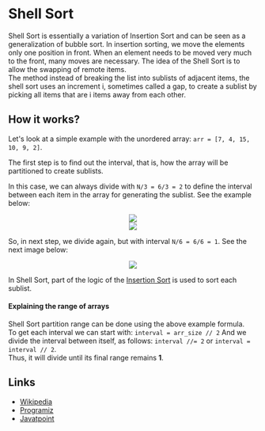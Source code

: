 # Shell Sort

Shell Sort is essentially a variation of Insertion Sort and can be seen as a generalization of bubble sort. In insertion sorting, we move the elements only one position in front. When an element needs to be moved very much to the front, many moves are necessary. The idea of the Shell Sort is to allow the swapping of remote items. <br />
The method instead of breaking the list into sublists of adjacent items, the shell sort uses an increment i, sometimes called a gap, to create a sublist by picking all items that are i items away from each other.

## How it works?

Let's look at a simple example with the unordered array:
`arr = [7, 4, 15, 10, 9, 2]`. 

The first step is to find out the interval, that is, how the array will be partitioned to create sublists.

In this case, we can always divide with `N/3 = 6/3 = 2` to define the interval between each item in the array for generating the sublist.
See the example below:

<p align="center">
  <img src="https://user-images.githubusercontent.com/13439423/159189855-6d3960ab-5c73-4845-a986-e4de7a39309b.jpg" /><br/>
  <img src="https://user-images.githubusercontent.com/13439423/159190152-703cb4ef-5c97-4b69-b73e-f252977c2126.jpg" />
</p>

So, in next step, we divide again, but with interval `N/6 = 6/6 = 1`. See the next image below:

<p align="center">
  <img src="https://user-images.githubusercontent.com/13439423/159190483-ffee00ba-051e-4969-be8f-8b48732ad3e2.jpg" />
</p>

In Shell Sort, part of the logic of the [Insertion Sort](https://github.com/leticiabernardo/Algorithms/tree/main/Algorithms/Sorting/InsertionSort) is used to sort each sublist.


#### Explaining the range of arrays

Shell Sort partition range can be done using the above example formula.<br />
To get each interval we can start with: `interval = arr_size // 2`
And we divide the interval between itself, as follows: `interval //= 2` or `interval = interval // 2`.<br />
Thus, it will divide until its final range remains **1**.

## Links
- [Wikipedia](https://en.wikipedia.org/wiki/Shellsort)
- [Programiz](https://www.programiz.com/dsa/shell-sort)
- [Javatpoint](https://www.javatpoint.com/shell-sort)
